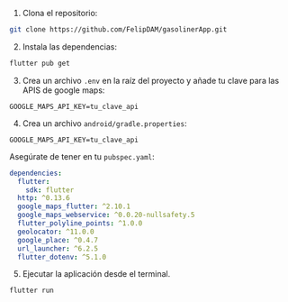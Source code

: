 1. Clona el repositorio:

```bash
git clone https://github.com/FelipDAM/gasolinerApp.git
```

2. Instala las dependencias:

```bash
flutter pub get
```

3. Crea un archivo `.env` en la raíz del proyecto y añade tu clave para las APIS de google maps:

```env
GOOGLE_MAPS_API_KEY=tu_clave_api
```
4. Crea un archivo `android/gradle.properties`:
```env
GOOGLE_MAPS_API_KEY=tu_clave_api
```

Asegúrate de tener en tu `pubspec.yaml`:

```yaml
dependencies:
  flutter:
    sdk: flutter
  http: ^0.13.6
  google_maps_flutter: ^2.10.1
  google_maps_webservice: ^0.0.20-nullsafety.5
  flutter_polyline_points: ^1.0.0
  geolocator: ^11.0.0
  google_place: ^0.4.7
  url_launcher: ^6.2.5
  flutter_dotenv: ^5.1.0
```

5. Ejecutar la aplicación desde el terminal.
 
```bash
flutter run
```
